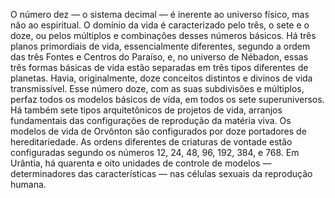 ﻿O número dez — o sistema decimal — é inerente ao universo físico, mas não ao espiritual. O domínio da vida é caracterizado pelo três, o sete e o doze, ou pelos múltiplos e combinações desses números básicos. Há três planos primordiais de vida, essencialmente diferentes, segundo a ordem das três Fontes e Centros do Paraíso, e, no universo de Nébadon, essas três formas básicas de vida estão separadas em três tipos diferentes de planetas. Havia, originalmente, doze conceitos distintos e divinos de vida transmissível. Esse número doze, com as suas subdivisões e múltiplos, perfaz todos os modelos básicos de vida, em todos os sete superuniversos. Há também sete tipos arquitetônicos de projetos de vida, arranjos fundamentais das configurações de reprodução da matéria viva. Os modelos de vida de Orvônton são configurados por doze portadores de hereditariedade. As ordens diferentes de criaturas de vontade estão configuradas segundo os números 12, 24, 48, 96, 192, 384, e 768. Em Urântia, há quarenta e oito unidades de controle de modelos — determinadores das características — nas células sexuais da reprodução humana.